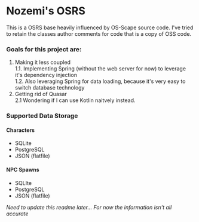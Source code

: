 # Nozemi's OSRS
This is a OSRS base heavily influenced by OS-Scape source code. I've tried to retain the classes author comments for code that is a copy of OSS code.

### **Goals for this project are:**
1. Making it less coupled\
   1.1. Implementing Spring (without the web server for now) to leverage it's dependency injection\
   1.2. Also leveraging Spring for data loading, because it's very easy to switch database technology
2. Getting rid of Quasar\
   2.1 Wondering if I can use Kotlin naitvely instead.
   
### Supported Data Storage
#### Characters
- SQLite
- PostgreSQL
- JSON (flatfile)

#### NPC Spawns
- SQLIte
- PostgreSQL
- JSON (flatfile)

_Need to update this readme later... For now the information isn't all accurate_